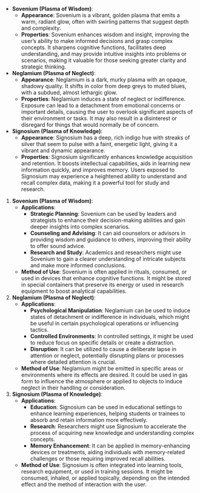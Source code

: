 - **Sovenium (Plasma of Wisdom)**:
    - **Appearance**: Sovenium is a vibrant, golden plasma that emits a warm, radiant glow, often with swirling patterns that suggest depth and complexity.
    - **Properties**: Sovenium enhances wisdom and insight, improving the user’s ability to make informed decisions and grasp complex concepts. It sharpens cognitive functions, facilitates deep understanding, and may provide intuitive insights into problems or scenarios, making it valuable for those seeking greater clarity and strategic thinking.
- **Neglamium (Plasma of Neglect)**:
    - **Appearance**: Neglamium is a dark, murky plasma with an opaque, shadowy quality. It shifts in color from deep greys to muted blues, with a subdued, almost lethargic glow.
    - **Properties**: Neglamium induces a state of neglect or indifference. Exposure can lead to a detachment from emotional concerns or important details, causing the user to overlook significant aspects of their environment or tasks. It may also result in a disinterest or disregard for things that would normally be of concern.
- **Signosium (Plasma of Knowledge)**:
    - **Appearance**: Signosium has a deep, rich indigo hue with streaks of silver that seem to pulse with a faint, energetic light, giving it a vibrant and dynamic appearance.
    - **Properties**: Signosium significantly enhances knowledge acquisition and retention. It boosts intellectual capabilities, aids in learning new information quickly, and improves memory. Users exposed to Signosium may experience a heightened ability to understand and recall complex data, making it a powerful tool for study and research.

1. **Sovenium (Plasma of Wisdom)**:
    - **Applications**:
        - **Strategic Planning**: Sovenium can be used by leaders and strategists to enhance their decision-making abilities and gain deeper insights into complex scenarios.
        - **Counseling and Advising**: It can aid counselors or advisors in providing wisdom and guidance to others, improving their ability to offer sound advice.
        - **Research and Study**: Academics and researchers might use Sovenium to gain a clearer understanding of intricate subjects and make more informed conclusions.
    - **Method of Use**: Sovenium is often applied in rituals, consumed, or used in devices that enhance cognitive functions. It might be stored in special containers that preserve its energy or used in research equipment to boost analytical capabilities.
2. **Neglamium (Plasma of Neglect)**:
    - **Applications**:
        - **Psychological Manipulation**: Neglamium can be used to induce states of detachment or indifference in individuals, which might be useful in certain psychological operations or influencing tactics.
        - **Controlled Environments**: In controlled settings, it might be used to reduce focus on specific details or create a distraction.
        - **Disruption**: It can be utilized to cause a deliberate lapse in attention or neglect, potentially disrupting plans or processes where detailed attention is crucial.
    - **Method of Use**: Neglamium might be emitted in specific areas or environments where its effects are desired. It could be used in gas form to influence the atmosphere or applied to objects to induce neglect in their handling or consideration.
3. **Signosium (Plasma of Knowledge)**:
    - **Applications**:
        - **Education**: Signosium can be used in educational settings to enhance learning experiences, helping students or trainees to absorb and retain information more effectively.
        - **Research**: Researchers might use Signosium to accelerate the process of acquiring new knowledge and understanding complex concepts.
        - **Memory Enhancement**: It can be applied in memory-enhancing devices or treatments, aiding individuals with memory-related challenges or those requiring improved recall abilities.
    - **Method of Use**: Signosium is often integrated into learning tools, research equipment, or used in training sessions. It might be consumed, inhaled, or applied topically, depending on the intended effect and the method of interaction with the user.